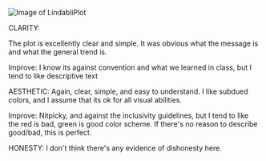 ![Image of LindabliPlot](https://github.com/lindabli/PUI2015_lli/blob/master/HW8/soybean_cocoa_prices.png)

CLARITY: 

The plot is excellently clear and simple. It was obvious what the message is and what the general trend is. 

Improve: I know its against convention and what we learned in class, but I tend to like descriptive text

AESTHETIC: Again, clear, simple, and easy to understand. I like subdued colors, and I assume that its ok for all visual abilities.

Improve: Nitpicky, and against the inclusivity guidelines, but I tend to like the red is bad, green is good color scheme. If there's no reason to describe good/bad, this is perfect.

HONESTY: I don't think there's any evidence of dishonesty here.

